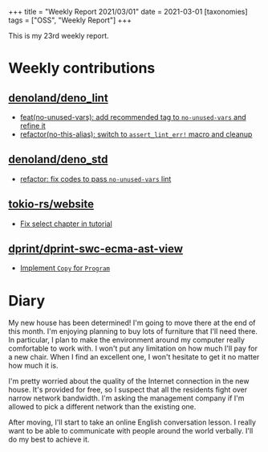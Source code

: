 +++
title = "Weekly Report 2021/03/01"
date = 2021-03-01
[taxonomies]
tags = ["OSS", "Weekly Report"]
+++

This is my 23rd weekly report.

<!-- more -->

# Weekly contributions

## [denoland/deno_lint](https://github.com/denoland/deno_lint)

- [feat(no-unused-vars): add recommended tag to `no-unused-vars` and refine it](https://github.com/denoland/deno_lint/pull/625)
- [refactor(no-this-alias): switch to `assert_lint_err!` macro and cleanup](https://github.com/denoland/deno_lint/pull/624)


## [denoland/deno_std](https://github.com/denoland/deno_std)

- [refactor: fix codes to pass `no-unused-vars` lint](https://github.com/denoland/deno_std/pull/764)


## [tokio-rs/website](https://github.com/tokio-rs/website)

- [Fix select chapter in tutorial](https://github.com/tokio-rs/website/pull/555)


## [dprint/dprint-swc-ecma-ast-view](https://github.com/dprint/dprint-swc-ecma-ast-view)

- [Implement `Copy` for `Program`](https://github.com/dprint/dprint-swc-ecma-ast-view/pull/12)


# Diary

My new house has been determined! I'm going to move there at the end of this month. I'm enjoying planning to buy lots of furniture that I'll need there. In particular, I plan to make the environment around my computer really comfortable to work with. I won't put any limitation on how much I'll pay for a new chair. When I find an excellent one, I won't hesitate to get it no matter how much it is.

I'm pretty worried about the quality of the Internet connection in the new house. It's provided for free, so I suspect that all the residents fight over narrow network bandwidth. I'm asking the management company if I'm allowed to pick a different network than the existing one.

After moving, I'll start to take an online English conversation lesson. I really want to be able to communicate with people around the world verbally. I'll do my best to achieve it.
